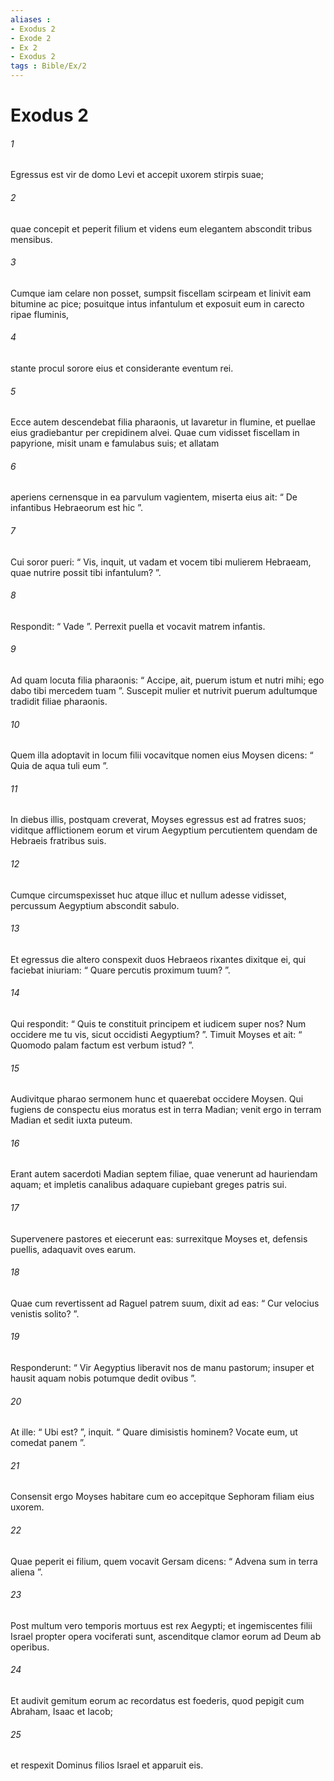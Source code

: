 ```yaml
---
aliases : 
- Exodus 2
- Exode 2
- Ex 2
- Exodus 2
tags : Bible/Ex/2
---
```


# Exodus 2

###### 1
Egressus est vir de domo Levi et accepit uxorem stirpis suae; 
###### 2
quae concepit et peperit filium et videns eum elegantem abscondit tribus mensibus. 
###### 3
Cumque iam celare non posset, sumpsit fiscellam scirpeam et linivit eam bitumine ac pice; posuitque intus infantulum et exposuit eum in carecto ripae fluminis, 
###### 4
stante procul sorore eius et considerante eventum rei.
###### 5
Ecce autem descendebat filia pharaonis, ut lavaretur in flumine, et puellae eius gradiebantur per crepidinem alvei. Quae cum vidisset fiscellam in papyrione, misit unam e famulabus suis; et allatam 
###### 6
aperiens cernensque in ea parvulum vagientem, miserta eius ait: “ De infantibus Hebraeorum est hic ”. 
###### 7
Cui soror pueri: “ Vis, inquit, ut vadam et vocem tibi mulierem Hebraeam, quae nutrire possit tibi infantulum? ”. 
###### 8
Respondit: “ Vade ”. Perrexit puella et vocavit matrem infantis. 
###### 9
Ad quam locuta filia pharaonis: “ Accipe, ait, puerum istum et nutri mihi; ego dabo tibi mercedem tuam ”. Suscepit mulier et nutrivit puerum adultumque tradidit filiae pharaonis. 
###### 10
Quem illa adoptavit in locum filii vocavitque nomen eius Moysen dicens: “ Quia de aqua tuli eum ”.
###### 11
In diebus illis, postquam creverat, Moyses egressus est ad fratres suos; viditque afflictionem eorum et virum Aegyptium percutientem quendam de Hebraeis fratribus suis. 
###### 12
Cumque circumspexisset huc atque illuc et nullum adesse vidisset, percussum Aegyptium abscondit sabulo. 
###### 13
Et egressus die altero conspexit duos Hebraeos rixantes dixitque ei, qui faciebat iniuriam: “ Quare percutis proximum tuum? ”. 
###### 14
Qui respondit: “ Quis te constituit principem et iudicem super nos? Num occidere me tu vis, sicut occidisti Aegyptium? ”. Timuit Moyses et ait: “ Quomodo palam factum est verbum istud? ”.
###### 15
Audivitque pharao sermonem hunc et quaerebat occidere Moysen. Qui fugiens de conspectu eius moratus est in terra Madian; venit ergo in terram Madian et sedit iuxta puteum. 
###### 16
Erant autem sacerdoti Madian septem filiae, quae venerunt ad hauriendam aquam; et impletis canalibus adaquare cupiebant greges patris sui. 
###### 17
Supervenere pastores et eiecerunt eas: surrexitque Moyses et, defensis puellis, adaquavit oves earum. 
###### 18
Quae cum revertissent ad Raguel patrem suum, dixit ad eas: “ Cur velocius venistis solito? ”. 
###### 19
Responderunt: “ Vir Aegyptius liberavit nos de manu pastorum; insuper et hausit aquam nobis potumque dedit ovibus ”. 
###### 20
At ille: “ Ubi est? ”, inquit. “ Quare dimisistis hominem? Vocate eum, ut comedat panem ”. 
###### 21
Consensit ergo Moyses habitare cum eo accepitque Sephoram filiam eius uxorem. 
###### 22
Quae peperit ei filium, quem vocavit Gersam dicens: “ Advena sum in terra aliena ”.
###### 23
Post multum vero temporis mortuus est rex Aegypti; et ingemiscentes filii Israel propter opera vociferati sunt, ascenditque clamor eorum ad Deum ab operibus. 
###### 24
Et audivit gemitum eorum ac recordatus est foederis, quod pepigit cum Abraham, Isaac et Iacob; 
###### 25
et respexit Dominus filios Israel et apparuit eis.
